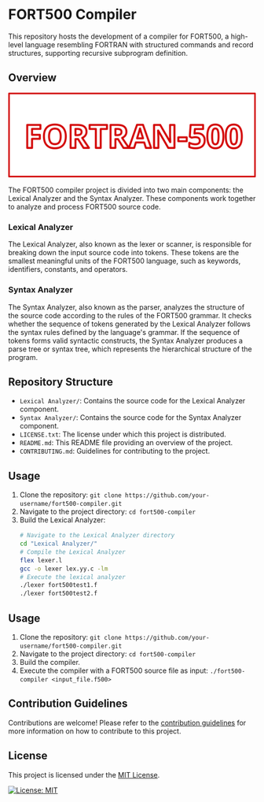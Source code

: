 # FORT500 Compiler

This repository hosts the development of a compiler for FORT500, a high-level language resembling FORTRAN with structured commands and record structures, supporting recursive subprogram definition.

## Overview
![Alt text](drawing.png)

The FORT500 compiler project is divided into two main components: the Lexical Analyzer and the Syntax Analyzer. These components work together to analyze and process FORT500 source code.

### Lexical Analyzer
The Lexical Analyzer, also known as the lexer or scanner, is responsible for breaking down the input source code into tokens. These tokens are the smallest meaningful units of the FORT500 language, such as keywords, identifiers, constants, and operators.

### Syntax Analyzer
The Syntax Analyzer, also known as the parser, analyzes the structure of the source code according to the rules of the FORT500 grammar. It checks whether the sequence of tokens generated by the Lexical Analyzer follows the syntax rules defined by the language's grammar. If the sequence of tokens forms valid syntactic constructs, the Syntax Analyzer produces a parse tree or syntax tree, which represents the hierarchical structure of the program.

## Repository Structure
- `Lexical Analyzer/`: Contains the source code for the Lexical Analyzer component.
- `Syntax Analyzer/`: Contains the source code for the Syntax Analyzer component.
- `LICENSE.txt`: The license under which this project is distributed.
- `README.md`: This README file providing an overview of the project.
- `CONTRIBUTING.md`: Guidelines for contributing to the project.

## Usage
1. Clone the repository: `git clone https://github.com/your-username/fort500-compiler.git`
2. Navigate to the project directory: `cd fort500-compiler`
3. Build the Lexical Analyzer:
   ```bash
   # Navigate to the Lexical Analyzer directory
   cd "Lexical Analyzer/"
   # Compile the Lexical Analyzer
   flex lexer.l
   gcc -o lexer lex.yy.c -lm
   # Execute the lexical analyzer
   ./lexer fort500test1.f
   ./lexer fort500test2.f

## Usage
1. Clone the repository: `git clone https://github.com/your-username/fort500-compiler.git`
2. Navigate to the project directory: `cd fort500-compiler`
3. Build the compiler.
4. Execute the compiler with a FORT500 source file as input: `./fort500-compiler <input_file.f500>`

## Contribution Guidelines
Contributions are welcome! Please refer to the [contribution guidelines](CONTRIBUTING.md) for more information on how to contribute to this project.

## License
This project is licensed under the [MIT License](LICENSE.txt). 

[![License: MIT](https://img.shields.io/badge/License-MIT-yellow.svg)](https://opensource.org/licenses/MIT)
